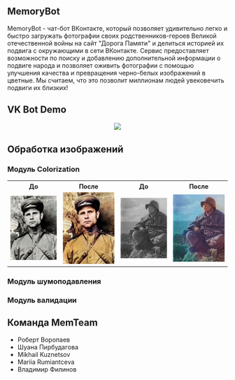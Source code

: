 ## MemoryBot
MemoryBot - чат-бот ВКонтакте, который позволяет удивительно легко и быстро загружать фотографии своих родственников-героев Великой отечественной войны на сайт "Дорога Памяти" и делиться историей их подвига с окружающими в сети ВКонтакте. Сервис предоставляет возможности по поиску и добавлению дополнительной информации о подвиге народа и позволяет оживить фотографии с помощью улучшения качества и превращения черно-белых изображений в цветные.
Мы считаем, что это позволит миллионам людей увековечить подвиги их близких!

## VK Bot Demo
<p align="center"><img src="vk-bot-demo.gif" width="320"></p>

## Обработка изображений
### Модуль Colorization
<table>
   <tr>
    <th>До</th>
    <th>После</th>
    <th>До</th>
    <th>После</th>
   </tr>
   <tr>
     <td><img src="/imageprocessing/colorization-example/1.jpg" width="200"></td>
     <td><img src="/imageprocessing/colorization-example/2.jpg" width="200"></td>
     <td><img src="/imageprocessing/colorization-example/3.jpg" width="200"></td>
     <td><img src="/imageprocessing/colorization-example/4.jpg" width="200"></td>
  </tr>
</table>

### Модуль шумоподавления
### Модуль валидации

## Команда MemTeam
* Роберт Воропаев
* Шуана Пирбудагова
* Mikhail Kuznetsov
* Mariia Rumiantceva
* Владимир Филинов
